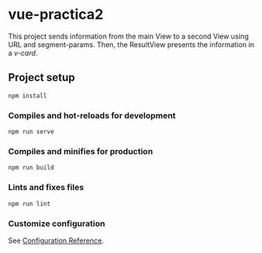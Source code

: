 # vue-practica2

This project sends information from the main View to a second View using URL and segment-params.
Then, the ResultView presents the information in a *v-card*.

## Project setup
```
npm install
```

### Compiles and hot-reloads for development
```
npm run serve
```

### Compiles and minifies for production
```
npm run build
```

### Lints and fixes files
```
npm run lint
```

### Customize configuration
See [Configuration Reference](https://cli.vuejs.org/config/).
